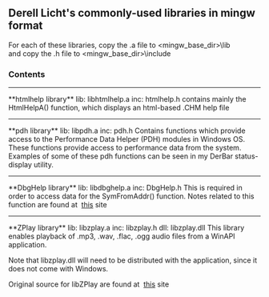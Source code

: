 ## Derell Licht's commonly-used libraries in mingw format

For each of these libraries, copy the .a file to <mingw_base_dir>\lib  
and copy the .h file to <mingw_base_dir>\include

### Contents

<hr>
**htmlhelp library**  
lib: libhtmlhelp.a  
inc: htmlhelp.h  
contains mainly the HtmlHelpA() function, which displays an html-based .CHM help file

<hr>
**pdh library**  
lib: libpdh.a  
inc: pdh.h  
Contains functions which provide access to the Performance Data Helper (PDH)
modules in Windows OS.  
These functions provide access to performance data from the system.  
Examples of some of these pdh functions can be seen in my DerBar status-display utility.

<hr>
**DbgHelp library**  
lib: libdbghelp.a  
inc: DbgHelp.h  
This is required in order to access data for the SymFromAddr() function.  
Notes related to this function are found at&nbsp;
<A HREF="http://www.debuginfo.com/examples/src/SymFromAddr.cpp">this</A>&nbsp;site<br>

<hr>
**ZPlay library**  
lib: libzplay.a  
inc: libzplay.h  
dll: libzplay.dll  
This library enables playback of .mp3, .wav, .flac, .ogg audio files from a WinAPI application.  

Note that libzplay.dll will need to be distributed with the application,
since it does not come with Windows.  

Original source for libZPlay are found at&nbsp;
<A HREF="http://libzplay.sourceforge.net/">this</A>&nbsp;site<br>




